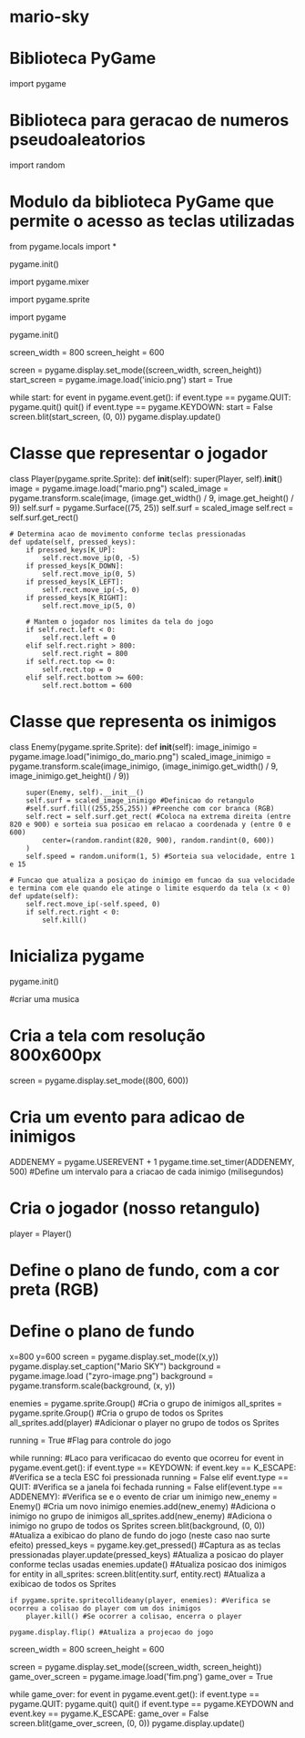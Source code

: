 # mario-sky

# Biblioteca PyGame
import pygame
# Biblioteca para geracao de numeros pseudoaleatorios
import random
# Modulo da biblioteca PyGame que permite o acesso as teclas utilizadas
from pygame.locals import *

pygame.init()

import pygame.mixer 

import pygame.sprite

import pygame

pygame.init()

screen_width = 800
screen_height = 600

screen = pygame.display.set_mode((screen_width, screen_height))
start_screen = pygame.image.load('inicio.png') 
start = True

while start:
    for event in pygame.event.get():
        if event.type == pygame.QUIT:
            pygame.quit()
            quit()
        if event.type == pygame.KEYDOWN:
            start = False
    screen.blit(start_screen, (0, 0))
    pygame.display.update()

# Classe que representar o jogador
class Player(pygame.sprite.Sprite):
    def __init__(self):
        super(Player, self).__init__()
        image = pygame.image.load("mario.png")
        scaled_image = pygame.transform.scale(image, (image.get_width() / 9, image.get_height() / 9))
        self.surf = pygame.Surface((75, 25))
        self.surf = scaled_image
        self.rect = self.surf.get_rect()


    # Determina acao de movimento conforme teclas pressionadas
    def update(self, pressed_keys):
        if pressed_keys[K_UP]:
            self.rect.move_ip(0, -5)
        if pressed_keys[K_DOWN]:
            self.rect.move_ip(0, 5)
        if pressed_keys[K_LEFT]:
            self.rect.move_ip(-5, 0)
        if pressed_keys[K_RIGHT]:
            self.rect.move_ip(5, 0)

        # Mantem o jogador nos limites da tela do jogo
        if self.rect.left < 0:
            self.rect.left = 0
        elif self.rect.right > 800:
            self.rect.right = 800
        if self.rect.top <= 0:
            self.rect.top = 0
        elif self.rect.bottom >= 600:
            self.rect.bottom = 600

# Classe que representa os inimigos
class Enemy(pygame.sprite.Sprite):
    def __init__(self):
        image_inimigo = pygame.image.load("inimigo_do_mario.png")
        scaled_image_inimigo = pygame.transform.scale(image_inimigo, (image_inimigo.get_width() / 9, image_inimigo.get_height() / 9))

        super(Enemy, self).__init__()
        self.surf = scaled_image_inimigo #Definicao do retangulo
        #self.surf.fill((255,255,255)) #Preenche com cor branca (RGB)
        self.rect = self.surf.get_rect( #Coloca na extrema direita (entre 820 e 900) e sorteia sua posicao em relacao a coordenada y (entre 0 e 600)
            center=(random.randint(820, 900), random.randint(0, 600))
        )
        self.speed = random.uniform(1, 5) #Sorteia sua velocidade, entre 1 e 15

    # Funcao que atualiza a posiçao do inimigo em funcao da sua velocidade e termina com ele quando ele atinge o limite esquerdo da tela (x < 0)
    def update(self):
        self.rect.move_ip(-self.speed, 0)
        if self.rect.right < 0:
            self.kill()


# Inicializa pygame
pygame.init()

#criar uma musica


# Cria a tela com resolução 800x600px
screen = pygame.display.set_mode((800, 600))

# Cria um evento para adicao de inimigos
ADDENEMY = pygame.USEREVENT + 1
pygame.time.set_timer(ADDENEMY, 500) #Define um intervalo para a criacao de cada inimigo (milisegundos)

# Cria o jogador (nosso retangulo)
player = Player()

# Define o plano de fundo, com a cor preta (RGB)
# Define o plano de fundo
x=800
y=600
screen = pygame.display.set_mode((x,y))
pygame.display.set_caption("Mario SKY")
background = pygame.image.load ("zyro-image.png")
background = pygame.transform.scale(background, (x, y))

enemies = pygame.sprite.Group() #Cria o grupo de inimigos
all_sprites = pygame.sprite.Group() #Cria o grupo de todos os Sprites
all_sprites.add(player) #Adicionar o player no grupo de todos os Sprites

running = True #Flag para controle do jogo

while running:
    #Laco para verificacao do evento que ocorreu
    for event in pygame.event.get():
        if event.type == KEYDOWN:
            if event.key == K_ESCAPE: #Verifica se a tecla ESC foi pressionada
                running = False
        elif event.type == QUIT: #Verifica se a janela foi fechada
            running = False
        elif(event.type == ADDENEMY): #Verifica se e o evento de criar um inimigo
            new_enemy = Enemy() #Cria um novo inimigo
            enemies.add(new_enemy) #Adiciona o inimigo no grupo de inimigos
            all_sprites.add(new_enemy) #Adiciona o inimigo no grupo de todos os Sprites
    screen.blit(background, (0, 0)) #Atualiza a exibicao do plano de fundo do jogo (neste caso nao surte efeito)
    pressed_keys = pygame.key.get_pressed() #Captura as as teclas pressionadas
    player.update(pressed_keys) #Atualiza a posicao do player conforme teclas usadas
    enemies.update() #Atualiza posicao dos inimigos
    for entity in all_sprites:
        screen.blit(entity.surf, entity.rect) #Atualiza a exibicao de todos os Sprites

    if pygame.sprite.spritecollideany(player, enemies): #Verifica se ocorreu a colisao do player com um dos inimigos
        player.kill() #Se ocorrer a colisao, encerra o player

    pygame.display.flip() #Atualiza a projecao do jogo

screen_width = 800
screen_height = 600

screen = pygame.display.set_mode((screen_width, screen_height))
game_over_screen = pygame.image.load('fim.png') 
game_over = True

while game_over:
    for event in pygame.event.get():
        if event.type == pygame.QUIT:
            pygame.quit()
            quit()
        if event.type == pygame.KEYDOWN and event.key == pygame.K_ESCAPE:
            game_over = False
    screen.blit(game_over_screen, (0, 0))
    pygame.display.update()

